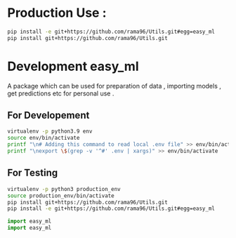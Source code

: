 # Production Use : 

```bash
pip install -e git+https://github.com/rama96/Utils.git#egg=easy_ml
pip install git+https://github.com/rama96/Utils.git

```

# Development easy_ml

A package which can be used for preparation of data , importing models , get predictions etc for personal use .  

## For Developement

```bash
virtualenv -p python3.9 env
source env/bin/activate
printf "\n# Adding this command to read local .env file" >> env/bin/activate
printf "\nexport \$(grep -v '^#' .env | xargs)" >> env/bin/activate
```

## For Testing

```bash
virtualenv -p python3 production_env
source production_env/bin/activate
pip install git+https://github.com/rama96/Utils.git
pip install -e git+https://github.com/rama96/Utils.git#egg=easy_ml
```

```python
import easy_ml
import easy_ml
```